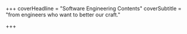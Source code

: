 +++
coverHeadline = "Software Engineering Contents"
coverSubtitle = "from engineers who want to better our craft."

+++
